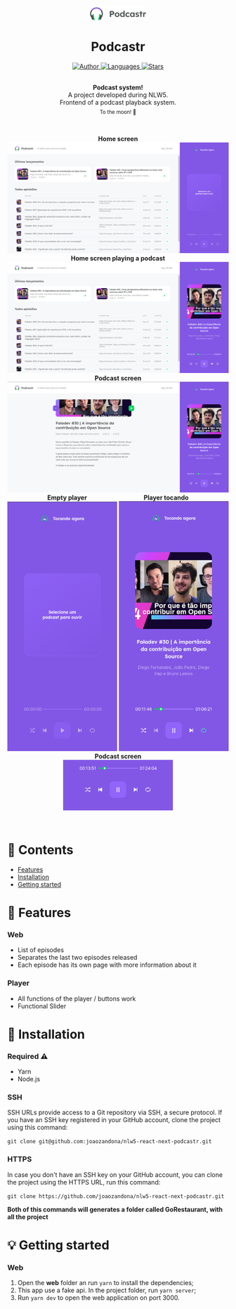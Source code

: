 <br />

<p align="center">
  <img alt="Logo" src="./public/logo.svg" width="130px" />
</p>

<h1 align="center" style="text-align: center;">Podcastr</h1>

<p align="center">
	<a href="https://github.com/joaozandona">
		<img alt="Author" src="https://img.shields.io/badge/Autor-Jo%C3%A3o%20Zandon%C3%A1-brightgreen" />
	</a>
	<a href="#">
		<img alt="Languages" src="https://img.shields.io/badge/Languages-3-brightgreen" />
	</a>
	<a href="#">
		<img alt="Stars" src="https://img.shields.io/badge/State-Finished-brightgreen" />
	</a>
</p>

<p align="center">
	<br /><b>Podcast system!</b><br />
  A project developed during NLW5.
  <br />
	<span>Frontend of a podcast playback system.</span><br />
	<sub>To the moon! 🚀</sub>
</p>

<br />

<p align="center">
	<b>Home screen</b><br />
  <img alt="Home screen" src="./.github/tela_inicial.png" />
  <b>Home screen playing a podcast</b><br />
	<img alt="Create" src="./.github/tela_inicial_rodando_podcast.png" />
  <b>Podcast screen</b><br />
	<img alt="Update" src="./.github/tela_podcast.png" />
  <b>Empty player&nbsp&nbsp&nbsp&nbsp&nbsp&nbsp&nbsp&nbsp&nbsp&nbsp&nbsp&nbsp&nbsp&nbsp&nbsp&nbsp&nbsp&nbsp&nbsp&nbsp&nbsp&nbsp&nbsp&nbsp&nbsp&nbsp&nbsp&nbsp&nbsp&nbsp&nbsp&nbsp&nbsp&nbsp&nbsp&nbsp&nbsp&nbsp Player tocando</b><br />
	<img alt="Home" src="./.github/player_vazio.png" width="250px" />
  <img alt="Plates" src="./.github/player_rodando.png" width="250px" /><br />
	<b>Podcast screen</b><br />
  <img alt="Search" src="./.github/botoes_player.png" width="250px" />
</p>

<br />

# :pushpin: Contents

- [Features](#rocket-features)
- [Installation](#wrench-installation)
- [Getting started](#bulb-getting-started)
# :rocket: Features

### Web

- List of episodes
- Separates the last two episodes released
- Each episode has its own page with more information about it

### Player

- All functions of the player / buttons work
- Functional Slider

# :wrench: Installation

### Required :warning:
- Yarn
- Node.js

### SSH

SSH URLs provide access to a Git repository via SSH, a secure protocol. If you have an SSH key registered in your GitHub account, clone the project using this command:

```git clone git@github.com:joaozandona/nlw5-react-next-podcastr.git```

### HTTPS

In case you don't have an SSH key on your GitHub account, you can clone the project using the HTTPS URL, run this command:

```git clone https://github.com/joaozandona/nlw5-react-next-podcastr.git```

**Both of this commands will generates a folder called GoRestaurant, with all the project**

# :bulb: Getting started

### Web

1. Open the **web** folder an run ```yarn``` to install the dependencies;
2. This app use a fake api. In the project folder, run ```yarn server```;
3. Run ```yarn dev``` to open the web application on port 3000.


